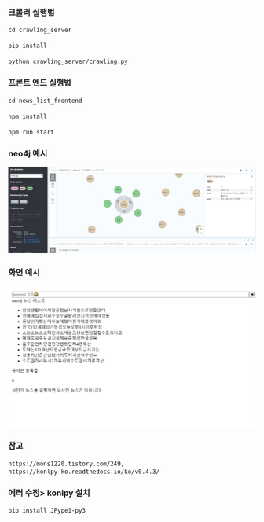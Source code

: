 ### 크롤러 실행법

```
cd crawling_server

pip install 

python crawling_server/crawling.py

```

### 프론트 엔드 실행법

```
cd news_list_frontend

npm install

npm run start
```

### neo4j  예시
![캡처](file\pic111.jpg)

### 화면  예시
![캡처](file\news_list.jpg)





### 참고
```
https://mons1220.tistory.com/249,
https://konlpy-ko.readthedocs.io/ko/v0.4.3/
```

### 에러 수정> konlpy 설치

```
pip install JPype1-py3
```